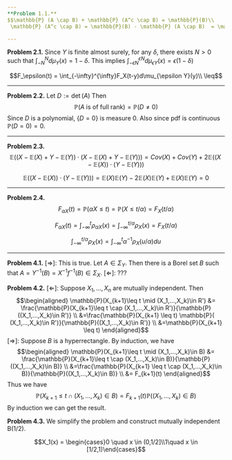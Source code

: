 ```yaml
---
**Problem 1.1.** 
$$\mathbb{P} (A \cap B) + \mathbb{P} (A^c \cap B) = \mathbb{P}(B)\\
 \mathbb{P} (A^c \cap B) = \mathbb{P}(B) - \mathbb{P} (A \cap B)  = \mathbb{P}(A^c)\mathbb{P}(B)$$

---
```


**Problem 2.1.** Since $Y$ is finite almost surely, for any $\delta$, there exists $N>0$ such that $\int_{-N}^N d\mu_Y(x) = 1-\delta$. 
This implies $\int_{-\epsilon N}^{\epsilon N} d\mu_{\epsilon Y}(x) = \epsilon(1-\delta)$

$$F_\epsilon(t) = \int_{-\infty}^{\infty}F_X(t-y)d\mu_{\epsilon Y}(y)\\ \leq$$

---

**Problem 2.2.**  Let $D := \det(A)$ Then
$$\mathbb{P}(A \text{ is of full rank}) = \mathbb{P}(D \neq 0)$$
Since $D$ is a polynomial, $\{D = 0\}$ is measure 0. Also since pdf is continuous $\mathbb{P}(D=0) = 0$.

---

**Problem 2.3.** 
$$\mathbb{E}((X-\mathbb{E}(X) + Y -\mathbb{E}(Y))\cdot(X-\mathbb{E}(X) + Y -\mathbb{E}(Y))) = Cov(X)+Cov(Y) + 2\mathbb{E}((X-\mathbb{E}(X))\cdot(Y-\mathbb{E}(Y)))$$

$$\mathbb{E}((X-\mathbb{E}(X))\cdot(Y-\mathbb{E}(Y))) = \mathbb{E}(X)\mathbb{E}(Y) - 2\mathbb{E}(X)\mathbb{E}(Y)+\mathbb{E}(X)\mathbb{E}(Y) = 0$$

---

**Problem 2.4.** 
$$F_{\alpha X}(t) = \mathbb{P}(\alpha X\leq t) = \mathbb{P}(X\leq t/\alpha) = F_X(t/\alpha)$$

$$F_{\alpha X}(t) = \int_{-\infty}^t\rho _{\alpha X}(x) = \int_{-\infty}^{t/\alpha}\rho _{X}(x) = F_X(t/\alpha)$$

$$\int_{-\infty}^{t/\alpha}\rho _{X}(x) = \int_{-\infty}^t\alpha^{-1}\rho_X(u/\alpha)du$$

---

**Problem 4.1.** 
$[\Rightarrow]$: This is true. Let $A \in \Sigma_Y$. Then there is a Borel set $B$ such that  $A = Y^{-1}(B) = X^{-1}f^{-1}(B) \in \Sigma_X$.
$[\Leftarrow]$: ???

**Problem 4.2.**
$[\Leftarrow]$:  Suppose $X_1, ... , X_n$ are mutually independent. Then 
$$\begin{aligned}
	\mathbb{P}(X_{k+1}\leq t \mid (X_1,...,X_k)\in R') &= \frac{\mathbb{P}(X_{k+1}\leq t  \cap (X_1,...,X_k)\in R')}{\mathbb{P}((X_1,...,X_k)\in R')} \\
	&=\frac{\mathbb{P}(X_{k+1} \leq t) \mathbb{P}( (X_1,...,X_k)\in R')}{\mathbb{P}((X_1,...,X_k)\in R')} \\
	&=\mathbb{P}(X_{k+1} \leq t)
\end{aligned}$$
$[\Rightarrow]$: Suppose $B$ is a hyperrectangle. By induction, we have
$$\begin{aligned}
	\mathbb{P}(X_{k+1}\leq t \mid (X_1,...,X_k)\in B) &= \frac{\mathbb{P}(X_{k+1}\leq t  \cap (X_1,...,X_k)\in B)}{\mathbb{P}((X_1,...,X_k)\in B)} \\
	&=\frac{\mathbb{P}(X_{k+1} \leq t \cap (X_1,...,X_k)\in B)}{\mathbb{P}((X_1,...,X_k)\in B)} \\
	&= F_{k+1}(t)
\end{aligned}$$
Thus we have
$$\mathbb{P}(X_{k+1} \leq t \cap (X_1,...,X_k)\in B) = F_{k+1}(t)\mathbb{P}((X_1,...,X_k)\in B)$$
By induction we can get the result.

**Problem 4.3.** We simplify the problem and construct mutually independent B(1/2).

$$X_1(x) =  \begin{cases}0 \quad x \in (0,1/2]\\1\quad  x \in [1/2,1)\end{cases}$$

<!--stackedit_data:
eyJoaXN0b3J5IjpbLTE5MjMxNzM5NjEsLTEzMTg2NzcyMjEsMT
AzMTA2Mzc5LDExMTI3MjY2NDEsODkxMjczNzM3LC0zNjEwMzc3
MzcsNDA3MzUzNjU1LDE3MTY2ODQwNjcsLTgwNjM3NjkyOCwtMj
IxNTk2NjUwLC0xMTI1MTQyODIyLC0zNTk5NjA0OSw0NzIwMzIw
MDYsMTI3MzMxODIxM119
-->